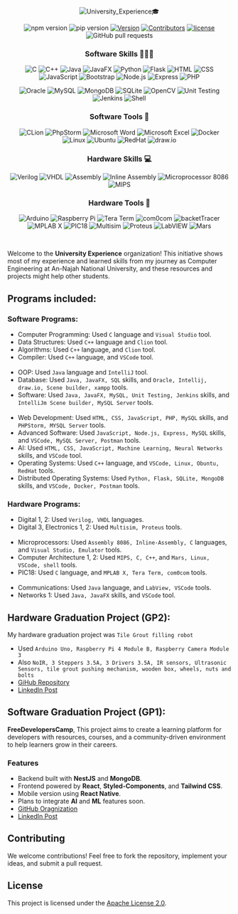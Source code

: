 <div align="center">
  
![University_Experience🎓](https://github.com/user-attachments/assets/ef60f875-c9e7-45d1-9d24-8e5b654a4bfa)

  ![npm version](https://img.shields.io/npm/v/npm)
  ![pip version](https://img.shields.io/pypi/v/pip)
  [![Version](https://img.shields.io/badge/version-v1.0.0-blue)](https://github.com/University-Experience/Bazarcom/releases/tag/v1.0.0)
  [![Contributors](https://img.shields.io/github/contributors/University-Experience/Bazarcom)](https://github.com/University-Experience/Bazarcom/graphs/contributors)
  [![license](https://img.shields.io/github/license/FreeDevelopersCamp/learning-platform-api)](https://img.shields.io/github/license/FreeDevelopersCamp/learning-platform-api)
  ![GitHub pull requests](https://img.shields.io/github/issues-pr-raw/University-Experience/Bazarcom)



  ### Software Skills 🧑🏼‍💻
  ![C](https://img.shields.io/badge/C-A8B9CC?logo=c&logoColor=white)
  ![C++](https://img.shields.io/badge/C++-00599C?logo=c%2B%2B&logoColor=white)
  ![Java](https://img.shields.io/badge/Java-007396?logo=java&logoColor=white)
  ![JavaFX](https://img.shields.io/badge/JavaFX-007396?logo=java&logoColor=white)
  ![Python](https://img.shields.io/badge/Python-3776AB?logo=python&logoColor=white)
  ![Flask](https://img.shields.io/badge/Flask-000000?logo=flask&logoColor=white)
  ![HTML](https://img.shields.io/badge/HTML-E34F26?logo=html5&logoColor=white)
  ![CSS](https://img.shields.io/badge/CSS-1572B6?logo=css3&logoColor=white)
  ![JavaScript](https://img.shields.io/badge/JavaScript-F7DF1E?logo=javascript&logoColor=black)
  ![Bootstrap](https://img.shields.io/badge/Bootstrap-7952B3?logo=bootstrap&logoColor=white)
  ![Node.js](https://img.shields.io/badge/Node.js-339933?logo=node.js&logoColor=white)
  ![Express](https://img.shields.io/badge/Express-000000?logo=express&logoColor=white)
  ![PHP](https://img.shields.io/badge/PHP-777BB4?logo=php&logoColor=white)


  ![Oracle](https://img.shields.io/badge/Oracle-F80000?logo=oracle&logoColor=white)
  ![MySQL](https://img.shields.io/badge/MySQL-4479A1?logo=mysql&logoColor=white)
  ![MongoDB](https://img.shields.io/badge/MongoDB-47A248?logo=mongodb&logoColor=white)
  ![SQLite](https://img.shields.io/badge/SQLite-003B57?logo=sqlite&logoColor=white)
  ![OpenCV](https://img.shields.io/badge/OpenCV-5C3EE8?logo=opencv&logoColor=white)
  ![Unit Testing](https://img.shields.io/badge/Unit%20Testing-009688?logo=test&logoColor=white)
  ![Jenkins](https://img.shields.io/badge/Jenkins-D24939?logo=jenkins&logoColor=white)
  ![Shell](https://img.shields.io/badge/Shell-4EAA25?logo=gnu-bash&logoColor=white)


  
  ### Software Tools 🔰
  ![CLion](https://img.shields.io/badge/CLion-000000?logo=clion&logoColor=white)
  ![PhpStorm](https://img.shields.io/badge/PhpStorm-000000?logo=phpstorm&logoColor=white)
  ![Microsoft Word](https://img.shields.io/badge/Microsoft%20Word-2B579A?logo=microsoft-word&logoColor=white)
  ![Microsoft Excel](https://img.shields.io/badge/Microsoft%20Excel-217346?logo=microsoft-excel&logoColor=white)
  ![Docker](https://img.shields.io/badge/Docker-2496ED?logo=docker&logoColor=white)
  ![Linux](https://img.shields.io/badge/Linux-FCC624?logo=linux&logoColor=black)
  ![Ubuntu](https://img.shields.io/badge/Ubuntu-E95420?logo=ubuntu&logoColor=white)
  ![RedHat](https://img.shields.io/badge/RedHat-EE0000?logo=redhat&logoColor=white)
  ![draw.io](https://img.shields.io/badge/draw.io-F5820D?logo=draw.io&logoColor=white)



  ### Hardware Skills 💻
  ![Verilog](https://img.shields.io/badge/Verilog-FFB71B?logo=verilog&logoColor=black)
  ![VHDL](https://img.shields.io/badge/VHDL-4682B4?logo=vhdl&logoColor=white)
  ![Assembly](https://img.shields.io/badge/Assembly-525252?logo=assembly&logoColor=white)
  ![Inline Assembly](https://img.shields.io/badge/Inline%20Assembly-8B0000?logo=assembly&logoColor=white)
  ![Microprocessor 8086](https://img.shields.io/badge/Microprocessor%208086-8A2BE2?logo=siemens&logoColor=white)
  ![MIPS](https://img.shields.io/badge/MIPS-FF6F00?logo=mips&logoColor=white)



  ### Hardware Tools 🧰
  ![Arduino](https://img.shields.io/badge/Arduino-00979D?logo=arduino&logoColor=white)
  ![Raspberry Pi](https://img.shields.io/badge/Raspberry%20Pi-A22846?logo=raspberry-pi&logoColor=white)
  ![Tera Term](https://img.shields.io/badge/Tera%20Term-005F9E?logo=terminal&logoColor=white)
  ![com0com](https://img.shields.io/badge/com0com-808080?logo=terminal&logoColor=white)
  ![backetTracer](https://img.shields.io/badge/bracketTracer-4CAF50?logo=brackets&logoColor=white)
  ![MPLAB X](https://img.shields.io/badge/MPLAB%20X-2D2D2D?logo=microchip&logoColor=white)
  ![PIC18](https://img.shields.io/badge/PIC18-FFA500?logo=microchip&logoColor=white)
  ![Multisim](https://img.shields.io/badge/Multisim-0058A6?logo=multisim&logoColor=white)
  ![Proteus](https://img.shields.io/badge/Proteus-1F7DC2?logo=proteus&logoColor=white)
  ![LabVIEW](https://img.shields.io/badge/LabVIEW-FFDB00?logo=labview&logoColor=black)
  ![Mars](https://img.shields.io/badge/Mars-FA6800?logo=mars&logoColor=white)


</div>

<br />


Welcome to the **University Experience** organization! This initiative shows most of my experience and learned skills from my journey as Computer Engineering at An-Najah National University, and these resources and projects might help other students.

## Programs included:

### Software Programs:
- Computer Programming: Used `C` language and `Visual Studio` tool.
- Data Structures: Used `C++` language and `Clion` tool.
- Algorithms: Used `C++` language, and `Clion` tool.
- Compiler: Used `C++` language, and `VSCode` tool. 
  <br><br>
- OOP: Used `Java` language and `IntelliJ` tool.
- Database: Used `Java, JavaFX, SQL` skills, and `Oracle, Intellij, draw.io, Scene builder, xampp` tools.
- Software: Used `Java, JavaFX, MySQL, Unit Testing, Jenkins` skills, and `IntelliJm Scene builder, MySQL Server` tools.
  <br><br>
- Web Development: Used `HTML, CSS, JavaScript, PHP, MySQL` skills, and `PHPStorm, MYSQL Server` tools.
- Advanced Software: Used `JavaScript, Node.js, Express, MySQL` skills, and `VSCode, MySQL Server, Postman` tools.
- AI: Used `HTML, CSS, JavaScript, Machine Learning, Neural Networks` skills, and `VSCode` tool.
- Operating Systems: Used `C++` language, and `VSCode, Linux, Obuntu, RedHat` tools.
- Distributed Operating Systems: Used `Python, Flask, SQLite, MongoDB` skills, and `VSCode, Docker, Postman` tools.

### Hardware Programs:
- Digital 1, 2: Used `Verilog, VHDL` languages.
- Digital 3, Electronics 1, 2: Used `Multisim, Proteus` tools.
  <br><br>
- Microprocessors: Used `Assembly 8086, Inline-Assembly, C` languages, and `Visual Studio, Emulator` tools.
- Computer Architecture 1, 2: Used `MIPS, C, C++`, and `Mars, Linux, VSCode, shell` tools.
- PIC18: Used `C` language, and `MPLAB X, Tera Term, com0com` tools.
  <br><br>
- Communications: Used `Java` language, and `LabView, VSCode` tools.
- Networks 1: Used `Java, JavaFX` skills, and `VSCode` tool.

## Hardware Graduation Project (GP2):
My hardware graduation project was `Tile Grout filling robot`
- Used `Arduino Uno, Raspberry Pi 4 Module B, Raspberry Camera Module 3`
- Also `NoIR, 3 Steppers 3.5A, 3 Drivers 3.5A, IR sensors, Ultrasonic Sensors, tile grout pushing mechanism, wooden box, wheels, nuts and bolts`
- [GiHub Repository](https://github.com/University-Experience/Tile-Grout-Filling-Robot)
- [LinkedIn Post](https://www.linkedin.com/posts/bara-alsedih_%D9%8A%D8%B1%D9%81%D8%B9-%D8%A7%D9%84%D9%84%D9%87-%D8%A7%D9%84%D8%B0%D9%8A%D9%86-%D8%A2%D9%85%D9%86%D9%88%D8%A7-activity-7243466124380565504-W2ga?utm_source=share&utm_medium=member_desktop)

## Software Graduation Project (GP1):
**FreeDevelopersCamp**, This project aims to create a learning platform for developers with resources, courses, and a community-driven environment to help learners grow in their careers.

### Features
- Backend built with **NestJS** and **MongoDB**.
- Frontend powered by **React**, **Styled-Components**, and **Tailwind CSS**.
- Mobile version using **React Native**.
- Plans to integrate **AI** and **ML** features soon.
- [GitHub Oragnization](https://github.com/FreeDevelopersCamp)
- [LinkedIn Post](https://www.linkedin.com/posts/bara-alsedih_freedeveloperscamp-activity-7293120500443017218-y6n1?utm_source=share&utm_medium=member_desktop&rcm=ACoAAEelapkBoIDq5_60n2J0LNtHPl9ugf17cfs)

## Contributing
We welcome contributions! Feel free to fork the repository, implement your ideas, and submit a pull request.

## License
This project is licensed under the [Apache License 2.0](LICENSE).
